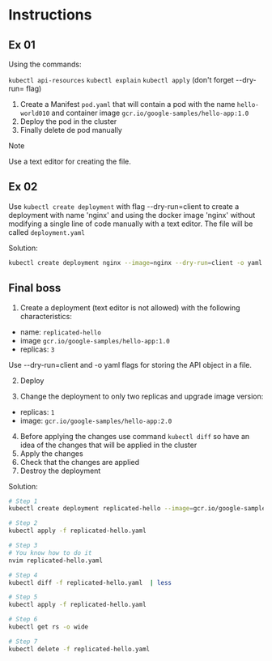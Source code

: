 # Instructions


## Ex 01

Using the commands:

`kubectl api-resources`
`kubectl explain`
`kubectl apply` (don't forget --dry-run= flag)

1. Create a Manifest `pod.yaml` that will contain a pod with the name `hello-world010`
and container image `gcr.io/google-samples/hello-app:1.0`
2. Deploy the pod in the cluster
3. Finally delete de pod manually

> [!NOTE]
> Use a text editor for creating the file.

## Ex 02 

Use `kubectl create deployment` with flag --dry-run=client
to create a deployment with name 'nginx' and using the docker image 'nginx'
without modifying a single line of code manually with a text editor. The file
will be called `deployment.yaml`

Solution:

```bash
kubectl create deployment nginx --image=nginx --dry-run=client -o yaml > deployment.yaml
```
## Final boss

1. Create a deployment (text editor is not allowed) with the following characteristics:

- name: `replicated-hello`
- image `gcr.io/google-samples/hello-app:1.0`
- replicas: `3`

Use --dry-run=client and -o yaml flags for storing the API object in a file.

2. Deploy

3. Change the deployment to only two replicas and upgrade image version: 

- replicas: `1`
- image: `gcr.io/google-samples/hello-app:2.0`

4. Before applying the changes use command `kubectl diff` so have an idea of the changes that will be applied
in the cluster
5. Apply the changes
6. Check that the changes are applied
7. Destroy the deployment

Solution:

```bash
# Step 1
kubectl create deployment replicated-hello --image=gcr.io/google-samples/hello-app:1.0 --replicas 3 --dry-run=client -o yaml > replicated-hello.yaml

# Step 2
kubectl apply -f replicated-hello.yaml

# Step 3
# You know how to do it
nvim replicated-hello.yaml

# Step 4
kubectl diff -f replicated-hello.yaml  | less

# Step 5
kubectl apply -f replicated-hello.yaml

# Step 6
kubectl get rs -o wide

# Step 7
kubectl delete -f replicated-hello.yaml
```





